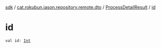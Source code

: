 [sdk](../../index.md) / [cat.rokubun.jason.repository.remote.dto](../index.md) / [ProcessDetailResult](index.md) / [id](./id.md)

# id

`val id: `[`Int`](https://kotlinlang.org/api/latest/jvm/stdlib/kotlin/-int/index.html)